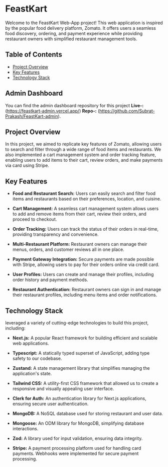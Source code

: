 # FeastKart 

Welcome to the FeastKart Web-App project! This web application is inspired by the popular food delivery platform, Zomato. It offers users a seamless food discovery, ordering, and payment experience while providing restaurant owners with simplified restaurant management tools.


## Table of Contents

- [Project Overview](#project-overview)
- [Key Features](#key-features)
- [Technology Stack](#technology-stack)

## Admin Dashboard

You can find the admin dashboard repository for this project **Live-:** (https://feastkart-admin.vercel.app/)
**Repo-:** (https://github.com/Subrat-Prakash/FeastKart-admin).


## Project Overview

In this project, we aimed to replicate key features of Zomato, allowing users to search and filter through a wide range of food items and restaurants. We also implemented a cart management system and order tracking feature, enabling users to add items to their cart, review orders, and make payments via card using Stripe.

## Key Features

- **Food and Restaurant Search:** Users can easily search and filter food items and restaurants based on their preferences, location, and cuisine.

- **Cart Management:** A seamless cart management system allows users to add and remove items from their cart, review their orders, and proceed to checkout.

- **Order Tracking:** Users can track the status of their orders in real-time, providing transparency and convenience.

- **Multi-Restaurant Platform:** Restaurant owners can manage their menus, orders, and customer reviews all in one place.

- **Payment Gateway Integration:** Secure payments are made possible with Stripe, allowing users to pay for their orders online via credit card.
  
- **User Profiles:** Users can create and manage their profiles, including order history and payment methods.

- **Restaurant Authentication:** Restaurant owners can sign in and manage their restaurant profiles, including menu items and order notifications.


## Technology Stack

leveraged a variety of cutting-edge technologies to build this project, including:

- **Next.js:** A popular React framework for building efficient and scalable web applications.

- **Typescript:** A statically typed superset of JavaScript, adding type safety to our codebase.

- **Zustand:** A state management library that simplifies managing the application's state.

- **Tailwind CSS:** A utility-first CSS framework that allowed us to create a responsive and visually appealing user interface.

- **Clerk for Auth:** An authentication library for Next.js applications, ensuring secure user authentication.

- **MongoDB:** A NoSQL database used for storing restaurant and user data.

- **Mongoose:** An ODM library for MongoDB, simplifying database interactions.

- **Zod:** A library used for input validation, ensuring data integrity.

- **Stripe:** A payment processing platform used for handling card payments. Webhooks were implemented for secure payment processing.


